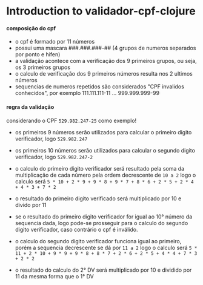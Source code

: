 # Introduction to validador-cpf-clojure

#### composição do cpf

- o cpf é formado por 11 números
- possui uma mascara ###.###.###-## (4 grupos de numeros separados por ponto e hifen)
- a validação acontece com a verificação dos 9 primeiros grupos, ou seja, os 3 primeiros grupos
- o calculo de verificação dos 9 primeiros números resulta nos 2 ultimos números
- sequencias de numeros repetidos são considerados "CPF invalidos conhecidos", por exemplo 111.111.111-11 ... 999.999.999-99

#### regra da validação

considerando o CPF `529.982.247-25` como exemplo!

- os primeiros 9 números serão utilizados para calcular o primeiro digito verificador, logo `529.982.247`

- os primeiros 10 números serão utilizados para calcular o segundo digito verificador, logo `529.982.247-2`

- o calculo do primeiro digito verificador será resultado pela soma da multiplicação de cada número pela ordem decrescente de `10 a 2` logo o calculo será `5 * 10 + 2 * 9 + 9 * 8 + 9 * 7 + 8 * 6 + 2 * 5 + 2 * 4 + 4 * 3 + 7 * 2`

- o resultado do primeiro digito verificado será multiplicado por 10 e divido por 11

- se o resultado do primeiro digito verificador for igual ao 10° número da sequencia dada, logo pode-se prosseguir para o calculo do segundo digito verificador, caso contrário o cpf é inválido.

- o calculo do segundo digito verificador funciona igual ao primeiro, porém a sequencia decrescente se dá por `11 a 2` logo o calculo será `5 * 11 + 2 * 10 + 9 * 9 + 9 * 8 + 8 * 7 + 2 * 6 + 2 * 5 + 4 * 4 + 7 * 3 + 2 * 2`

- o resultado do calculo do 2° DV será multiplicado por 10 e dividido por 11 da mesma forma que o 1° DV
